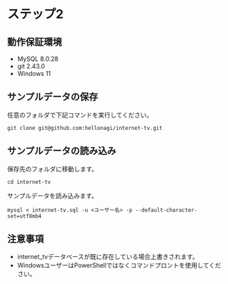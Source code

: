# ステップ2

## 動作保証環境
- MySQL 8.0.28
- git 2.43.0
- Windows 11

## サンプルデータの保存

任意のフォルダで下記コマンドを実行してください。
```
git clone git@github.com:hellonagi/internet-tv.git
```

## サンプルデータの読み込み

保存先のフォルダに移動します。
```
cd internet-tv
```

サンプルデータを読み込みます。
```
mysql < internet-tv.sql -u <ユーザー名> -p --default-character-set=utf8mb4
```

## 注意事項
- internet_tvデータベースが既に存在している場合上書きされます。
- WindowsユーザーはPowerShellではなくコマンドプロントを使用してください。
